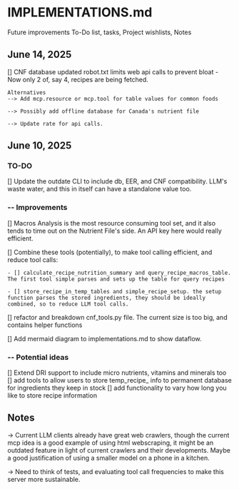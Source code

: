 # IMPLEMENTATIONS.md
Future improvements To-Do list, tasks, Project wishlists, Notes

## June 14, 2025
[] CNF database updated robot.txt limits web api calls to prevent bloat - Now only 2 of, say 4, recipes are being fetched.
    
    Alternatives
    --> Add mcp.resource or mcp.tool for table values for common foods

    --> Possibly add offline database for Canada's nutrient file

    --> Update rate for api calls.

## June 10, 2025
### TO-DO
[] Update the outdate CLI to include db, EER, and CNF compatibility. LLM's waste water, and this in itself can have a standalone value too.

### -- Improvements
[] Macros Analysis is the most resource consuming tool set, and it also tends to time out on the Nutrient File's side. An API key here would really efficient.

[] Combine these tools (potentially), to make tool calling efficient, and reduce tool calls:

    - [] calculate_recipe_nutrition_summary and query_recipe_macros_table. The first tool simple parses and sets up the table for query recipes
    
    - [] store_recipe_in_temp_tables and simple_recipe_setup. the setup function parses the stored ingredients, they should be ideally combined, so to reduce LLM tool calls.

[] refactor and breakdown cnf_tools.py file. The current size is too big, and contains helper functions

[] Add mermaid diagram to implementations.md to show dataflow.

### -- Potential ideas
[] Extend DRI support to include micro nutrients, vitamins and minerals too
[] add tools to allow users to store temp_recipe_ info to permanent database for ingredients they keep in stock
[] add functionality to vary how long you like to store recipe information


## Notes
-> Current LLM clients already have great web crawlers, though the current mcp idea is a good example of using html webscraping, it might be an outdated feature in light of current crawlers and their developments. Maybe a good justification of using a smaller model on a phone in a kitchen. 

-> Need to think of tests, and evaluating tool call frequencies to make this server more sustainable.
